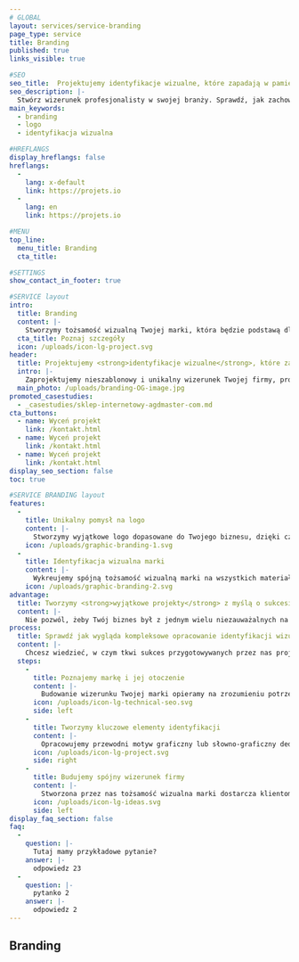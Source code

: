 ```yaml
---
# GLOBAL 
layout: services/service-branding
page_type: service
title: Branding
published: true
links_visible: true

#SEO
seo_title:  Projektujemy identyfikacje wizualne, które zapadają w pamięć
seo_description: |-
  Stwórz wizerunek profesjonalisty w swojej branży. Sprawdź, jak zachować spójność w komunikacji z klientami i wykreować tożsamość wizualną marki.
main_keywords:
  - branding
  - logo
  - identyfikacja wizualna

#HREFLANGS
display_hreflangs: false
hreflangs:
  -
    lang: x-default
    link: https://projets.io
  -
    lang: en
    link: https://projets.io

#MENU 
top_line:
  menu_title: Branding
  cta_title:

#SETTINGS
show_contact_in_footer: true

#SERVICE layout
intro: 
  title: Branding
  content: |-
    Stworzymy tożsamość wizualną Twojej marki, która będzie podstawą dla rozwoju produktów i usług zapadających w pamięć użytkowników. Będą one nie tylko użyteczne, ale też estetyczne. Pozytywne wrażenie i spójność przekazu będzie kluczem do sukcesu Twojej firmy. 
  cta_title: Poznaj szczegóły
  icon: /uploads/icon-lg-project.svg
header:
  title: Projektujemy <strong>identyfikacje wizualne</strong>, które zapadają w pamięć
  intro: |-
    Zaprojektujemy nieszablonowy i unikalny wizerunek Twojej firmy, produktu lub usługi, który zaskoczy klientów i przyciągnie ich uwagę.
  main_photo: /uploads/branding-OG-image.jpg
promoted_casestudies:
  - _casestudies/sklep-internetowy-agdmaster-com.md
cta_buttons:
  - name: Wyceń projekt
    link: /kontakt.html
  - name: Wyceń projekt
    link: /kontakt.html
  - name: Wyceń projekt
    link: /kontakt.html
display_seo_section: false
toc: true 

#SERVICE BRANDING layout
features:
  -
    title: Unikalny pomysł na logo
    content: |-
      Stworzymy wyjątkowe logo dopasowane do Twojego biznesu, dzięki czemu utrwalisz wizerunek marki w oczach klientów. Będzie to podstawa jej komunikacji z otoczeniem.
    icon: /uploads/graphic-branding-1.svg
  -
    title: Identyfikacja wizualna marki
    content: |-
      Wykreujemy spójną tożsamość wizualną marki na wszystkich materiałach firmowych i promocyjnych. Wpłynie to na wizerunek Twojego biznesu w oczach odbiorcy.
    icon: /uploads/graphic-branding-2.svg
advantage:
  title: Tworzymy <strong>wyjątkowe projekty</strong> z myślą o sukcesie Twojej marki
  content: |-
    Nie pozwól, żeby Twój biznes był z jednym wielu niezauważalnych na rynku. Sam produkt lub usługa to połowa sukcesu - potrzebny jest aspekt wizualny, który sprawi, że zaskoczysz potencjalnych klientów i przyciągniesz ich uwagę. Tworzymy nieszablonowe identyfikacje wizualne, które wyróżniają silne marki. Chcesz, żeby Twoja firma była jedną z nich? Zaufaj nam - znamy się na tym, co robimy.
process:
  title: Sprawdź jak wygląda kompleksowe opracowanie identyfikacji wizualnej marki
  content: |-
    Chcesz wiedzieć, w czym tkwi sukces przygotowywanych przez nas projektów? To przede wszystkim zaplanowanie działań związanych ze stworzeniem tożsamości wizualnej marki, które opieramy na dokładnym poznaniu biznesu i określeniu potrzeb, na które ma odpowiadać.
  steps:
    -
      title: Poznajemy markę i jej otoczenie
      content: |-
        Budowanie wizerunku Twojej marki opieramy na zrozumieniu potrzeb odbiorców. Wiemy, że to coś więcej niż sama nazwa, dlatego koncentrujemy się na wyjątkowym charakterze biznesu i podkreślamy jego unikalne wartości. To pozwala zbudować podstawy, które wzbudzą zaufanie u Twoich klientów.
      icon: /uploads/icon-lg-technical-seo.svg
      side: left
    -
      title: Tworzymy kluczowe elementy identyfikacji
      content: |-
        Opracowujemy przewodni motyw graficzny lub słowno-graficzny dedykowany dla Twojego biznesu. Dobieramy odpowiednią kolorystykę i łączymy ją z typografią. Tworzymy dla Ciebie logotyp i key visuale, które obrazują najważniejsze wartości firmy w oczach odbiorcy. 
      icon: /uploads/icon-lg-project.svg
      side: right
    -
      title: Budujemy spójny wizerunek firmy
      content: |-
        Stworzona przez nas tożsamość wizualna marki dostarcza klientom informacji, czego mogą oczekiwać od Twoich produktów i usług. Wskazuje, co wyróżnia je na tle konkurencji. Dzięki niej możesz prowadzić spójną komunikacją z odbiorcami swojego biznesu.
      icon: /uploads/icon-lg-ideas.svg
      side: left
display_faq_section: false
faq:
  -
    question: |-
      Tutaj mamy przykładowe pytanie?
    answer: |-
      odpowiedz 23
  -
    question: |-
      pytanko 2
    answer: |-
      odpowiedz 2
---
```

## Branding